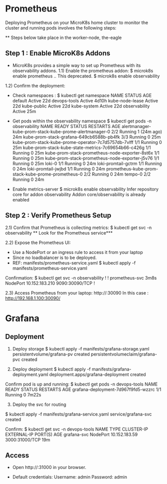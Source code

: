 # Prometheus

Deploying Prometheus on your MicroK8s home cluster to monitor the cluster and running pods involves the following steps:

** Steps below take place in the worker-node, the-eagle

## Step 1 : Enable MicroK8s Addons
- MicroK8s provides a simple way to set up Prometheus with its observability addons.
1.1) Enable the prometheus addon:
  $ microk8s enable prometheus    .. This deprecated.
  $ microk8s enable observability

1.2) Confirm the deployment:
  - Check namespaces :
  $ kubectl get namespace
NAME              STATUS   AGE
default           Active   22d
devops-tools      Active   4d10h
kube-node-lease   Active   22d
kube-public       Active   22d
kube-system       Active   22d
observability     Active   25m

- Get pods within the observability namespace
 $ kubectl get pods -n observability
NAME                                                     READY   STATUS    RESTARTS      AGE
alertmanager-kube-prom-stack-kube-prome-alertmanager-0   2/2     Running   1 (24m ago)   24m
kube-prom-stack-grafana-649cb6588b-pb4fk                 3/3     Running   0             25m
kube-prom-stack-kube-prome-operator-7c7d5757db-7vlff     1/1     Running   0             25m
kube-prom-stack-kube-state-metrics-7c69654b66-c426g      1/1     Running   0             25m
kube-prom-stack-prometheus-node-exporter-8st6x           1/1     Running   0             25m
kube-prom-stack-prometheus-node-exporter-j5v76           1/1     Running   0             25m
loki-0                                                   1/1     Running   0             24m
loki-promtail-gctrm                                      1/1     Running   0             24m
loki-promtail-jwjbd                                      1/1     Running   0             24m
prometheus-kube-prom-stack-kube-prome-prometheus-0       2/2     Running   0             24m
tempo-0                                                  2/2     Running   0             24m

- Enable metrics-server
 $ microk8s enable observability
Infer repository core for addon observability
Addon core/observability is already enabled

## Step 2 : Verify Prometheus Setup
2.1) Confirm that Prometheus is collecting metrics:
 $ kubectl get svc -n observability
** Look for the Prometheus service***

2.2) Expose the Prometheus UI:
- Use a NodePort or an ingress rule to access it from your laptop
- Since no loadbalancer is to be deployed.
- REF: manifests/prometheus-service.yaml
 $ kubectl apply -f manifests/prometheus-service.yaml

Confirmation: 
 $ kubectl get svc -n observability
 !
 !
 prometheus-svc           3m8s                NodePort    10.152.183.210   <none>        9090:30090/TCP
 !

2.3) Access Prometheus from your laptop:
http://<node-ip>:30090
In this case : http://192.168.1.100:30090/

# Grafana
## Deployment
1. Deploy storage
   $ kubectl apply -f manifests/grafana-storage.yaml
persistentvolume/grafana-pv created
persistentvolumeclaim/grafana-pvc created

2. Deploy deployment
  $ kubectl apply -f manifests/grafana-deployment.yaml
deployment.apps/grafana-deployment created

 Confirm pod is up and running:
  $ kubectl get pods -n devops-tools
 NAME                                  READY   STATUS    RESTARTS   AGE
 grafana-deployment-7d967f9fd5-wzzrc   1/1     Running   0          7m22s

3. Deploy the svc for routing

$ kubectl apply -f manifests/grafana-service.yaml
service/grafana-svc created

Confirm:
 $ kubectl get svc -n devops-tools
NAME          TYPE       CLUSTER-IP       EXTERNAL-IP   PORT(S)          AGE
grafana-svc   NodePort   10.152.183.59    <none>        3000:31000/TCP   19m

## Access
- Open http://<node-ip>:31000 in your browser.

- Default credentials:
Username: admin
Password: admin



